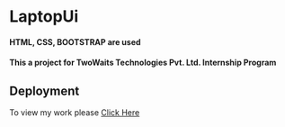 # LaptopUi

#### HTML, CSS, BOOTSTRAP are used
#### This a project for TwoWaits Technologies Pvt. Ltd. Internship Program

## Deployment

To view my work please [Click Here](https://soumyadipghosh23.github.io/LaptopUi/)
